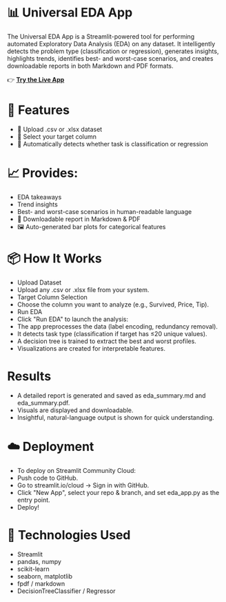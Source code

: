 # 📊 Universal EDA App
The Universal EDA App is a Streamlit-powered tool for performing automated Exploratory Data Analysis (EDA) on any dataset. It intelligently detects the problem type (classification or regression), generates insights, highlights trends, identifies best- and worst-case scenarios, and creates downloadable reports in both Markdown and PDF formats.

👉 **[Try the Live App](https://universal-eda-app-hzcmv6tabeh5gtr46mlfnn.streamlit.app/)**

# 🚀 Features
- 📁 Upload .csv or .xlsx dataset
- 🎯 Select your target column
- 🧠 Automatically detects whether task is classification or regression

# 📈 Provides:
- EDA takeaways
- Trend insights
- Best- and worst-case scenarios in human-readable language
- 📄 Downloadable report in Markdown & PDF
- 🖼️ Auto-generated bar plots for categorical features

# 📦 How It Works
- Upload Dataset
- Upload any .csv or .xlsx file from your system.
- Target Column Selection
- Choose the column you want to analyze (e.g., Survived, Price, Tip).
- Run EDA
- Click "Run EDA" to launch the analysis:
- The app preprocesses the data (label encoding, redundancy removal).
- It detects task type (classification if target has ≤20 unique values).
- A decision tree is trained to extract the best and worst profiles.
- Visualizations are created for interpretable features.

# Results
- A detailed report is generated and saved as eda_summary.md and eda_summary.pdf.
- Visuals are displayed and downloadable.
- Insightful, natural-language output is shown for quick understanding.

# ☁️ Deployment
- To deploy on Streamlit Community Cloud:
- Push code to GitHub.
- Go to streamlit.io/cloud → Sign in with GitHub.
- Click "New App", select your repo & branch, and set eda_app.py as the entry point.
- Deploy!

# 🧠 Technologies Used
- Streamlit
- pandas, numpy
- scikit-learn
- seaborn, matplotlib
- fpdf / markdown
- DecisionTreeClassifier / Regressor
